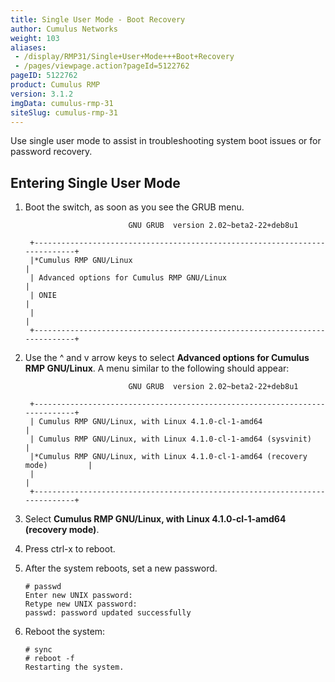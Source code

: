 ```yaml
---
title: Single User Mode - Boot Recovery
author: Cumulus Networks
weight: 103
aliases:
 - /display/RMP31/Single+User+Mode+++Boot+Recovery
 - /pages/viewpage.action?pageId=5122762
pageID: 5122762
product: Cumulus RMP
version: 3.1.2
imgData: cumulus-rmp-31
siteSlug: cumulus-rmp-31
---
```

Use single user mode to assist in troubleshooting system boot issues or
for password recovery.

## Entering Single User Mode</span>

1.  Boot the switch, as soon as you see the GRUB menu.
    
    ``` 
                           GNU GRUB  version 2.02~beta2-22+deb8u1
     
     +----------------------------------------------------------------------------+
     |*Cumulus RMP GNU/Linux                                                      | 
     | Advanced options for Cumulus RMP GNU/Linux                                 |
     | ONIE                                                                       |
     |                                                                            |
     +----------------------------------------------------------------------------+     
    ```

2.  Use the ^ and v arrow keys to select **Advanced options for Cumulus
    RMP GNU/Linux**. A menu similar to the following should appear:
    
    ``` 
                           GNU GRUB  version 2.02~beta2-22+deb8u1
     
     +----------------------------------------------------------------------------+
     | Cumulus RMP GNU/Linux, with Linux 4.1.0-cl-1-amd64                         | 
     | Cumulus RMP GNU/Linux, with Linux 4.1.0-cl-1-amd64 (sysvinit)              |
     |*Cumulus RMP GNU/Linux, with Linux 4.1.0-cl-1-amd64 (recovery mode)         |
     |                                                                            |
     +----------------------------------------------------------------------------+    
    ```

3.  Select **Cumulus RMP GNU/Linux, with Linux 4.1.0-cl-1-amd64
    (recovery mode)**.

4.  Press ctrl-x to reboot.

5.  After the system reboots, set a new password.
    
        # passwd
        Enter new UNIX password: 
        Retype new UNIX password: 
        passwd: password updated successfully

6.  Reboot the system:
    
        # sync
        # reboot -f
        Restarting the system.

<article id="html-search-results" class="ht-content" style="display: none;">

</article>

<footer id="ht-footer">

</footer>
